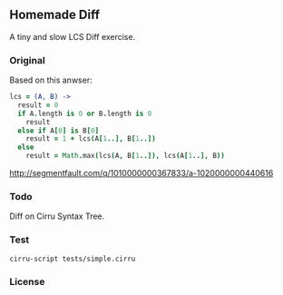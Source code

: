 
Homemade Diff
----

A tiny and slow LCS Diff exercise.

### Original

Based on this anwser:

```coffee
lcs = (A, B) ->
  result = 0
  if A.length is 0 or B.length is 0
    result
  else if A[0] is B[0]
    result = 1 + lcs(A[1..], B[1..])
  else
    result = Math.max(lcs(A, B[1..]), lcs(A[1..], B))
```

http://segmentfault.com/q/1010000000367833/a-1020000000440616

### Todo

Diff on Cirru Syntax Tree.

### Test

```
cirru-script tests/simple.cirru
```

### License
